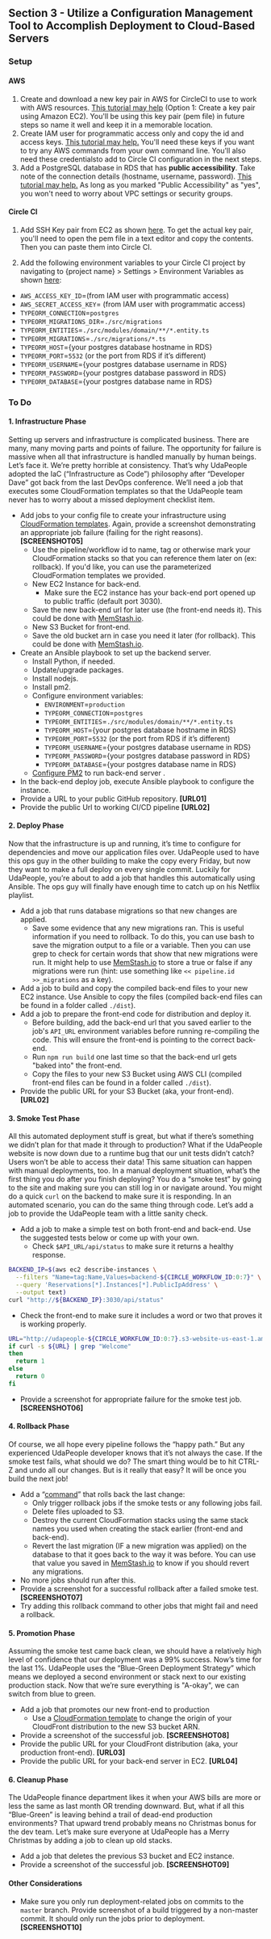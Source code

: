 ## Section 3 - Utilize a Configuration Management Tool to Accomplish Deployment to Cloud-Based Servers

### Setup

#### AWS
1. Create and download a new key pair in AWS for CircleCI to use to work with AWS resources. [This tutorial may help](https://docs.aws.amazon.com/AWSEC2/latest/UserGuide/ec2-key-pairs.html#having-ec2-create-your-key-pair) (Option 1: Create a key pair using Amazon EC2). You'll be using this key pair (pem file) in future steps so name it well and keep it in a memorable location. 
2. Create IAM user for programmatic access only and copy the id and access keys. [This tutorial may help.](https://serverless-stack.com/chapters/create-an-iam-user.html) You'll need these keys if you want to try any AWS commands from your own command line. You'll also need these credentialsto add to Circle CI configuration in the next steps.
3. Add a PostgreSQL database in RDS that has **public accessibility**. Take note of the connection details (hostname, username, password). [This tutorial may help.](https://aws.amazon.com/getting-started/tutorials/create-connect-postgresql-db/) As long as you marked "Public Accessibility" as "yes", you won't need to worry about VPC settings or security groups.

#### Circle CI

1. Add SSH Key pair from EC2 as shown [here](https://circleci.com/docs/2.0/add-ssh-key/). To get the actual key pair, you'll need to open the pem file in a text editor and copy the contents. Then you can paste them into Circle CI.

2. Add the following environment variables to your Circle CI project by navigating to {project name} > Settings > Environment Variables as shown [here](https://circleci.com/docs/2.0/settings/):
  - `AWS_ACCESS_KEY_ID`=(from IAM user with programmatic access)
  - `AWS_SECRET_ACCESS_KEY`= (from IAM user with programmatic access)
  - `TYPEORM_CONNECTION`=`postgres`
  - `TYPEORM_MIGRATIONS_DIR`=`./src/migrations`
  - `TYPEORM_ENTITIES`=`./src/modules/domain/**/*.entity.ts`
  - `TYPEORM_MIGRATIONS`=`./src/migrations/*.ts`
  - `TYPEORM_HOST`={your postgres database hostname in RDS}
  - `TYPEORM_PORT`=`5532` (or the port from RDS if it’s different)
  - `TYPEORM_USERNAME`={your postgres database username in RDS}
  - `TYPEORM_PASSWORD`={your postgres database password in RDS}
  - `TYPEORM_DATABASE`={your postgres database name in RDS}

### To Do

#### 1. Infrastructure Phase

Setting up servers and infrastructure is complicated business. There are many, many moving parts and points of failure. The opportunity for failure is massive when all that infrastructure is handled manually by human beings. Let’s face it. We’re pretty horrible at consistency. That’s why UdaPeople adopted the IaC (“Infrastructure as Code”) philosophy after “Developer Dave” got back from the last DevOps conference. We’ll need a job that executes some CloudFormation templates so that the UdaPeople team never has to worry about a missed deployment checklist item.

- Add jobs to your config file to create your infrastructure using [CloudFormation templates](https://github.com/udacity/cdond-c3-projectstarter/tree/master/.circleci/files). Again, provide a screenshot demonstrating an appropriate job failure (failing for the right reasons). **[SCREENSHOT05]**
  - Use the pipeline/workflow id to name, tag or otherwise mark your CloudFormation stacks so that you can reference them later on (ex: rollback). If you'd like, you can use the parameterized CloudFormation templates we provided. 
  - New EC2 Instance for back-end.
    - Make sure the EC2 instance has your back-end port opened up to public traffic (default port 3030).
  - Save the new back-end url for later use (the front-end needs it). This could be done with [MemStash.io](https://memstash.io).
  - New S3 Bucket for front-end.
  - Save the old bucket arn in case you need it later (for rollback). This could be done with [MemStash.io](https://memstash.io).
- Create an Ansible playbook to set up the backend server.
  - Install Python, if needed.
  - Update/upgrade packages.
  - Install nodejs.
  - Install pm2.
  - Configure environment variables:
    - `ENVIRONMENT`=`production`
    - `TYPEORM_CONNECTION`=`postgres`
    - `TYPEORM_ENTITIES`=`./src/modules/domain/**/*.entity.ts`
    - `TYPEORM_HOST`={your postgres database hostname in RDS}
    - `TYPEORM_PORT`=`5532` (or the port from RDS if it’s different)
    - `TYPEORM_USERNAME`={your postgres database username in RDS}
    - `TYPEORM_PASSWORD`={your postgres database password in RDS}
    - `TYPEORM_DATABASE`={your postgres database name in RDS}
  - [Configure PM2](https://www.digitalocean.com/community/tutorials/how-to-use-pm2-to-setup-a-node-js-production-environment-on-an-ubuntu-vps) to run back-end server .
- In the back-end deploy job, execute Ansible playbook to configure the instance.
- Provide a URL to your public GitHub repository. **[URL01]**
- Provide the public Url to working CI/CD pipeline **[URL02]**

#### 2. Deploy Phase

Now that the infrastructure is up and running, it’s time to configure for dependencies and move our application files over. UdaPeople used to have this ops guy in the other building to make the copy every Friday, but now they want to make a full deploy on every single commit. Luckily for UdaPeople, you’re about to add a job that handles this automatically using Ansible. The ops guy will finally have enough time to catch up on his Netflix playlist.

- Add a job that runs database migrations so that new changes are applied. 
  - Save some evidence that any new migrations ran. This is useful information if you need to rollback. To do this, you can use bash to save the migration output to a file or a variable. Then you can use grep to check for certain words that show that new migrations were run. It might help to use [MemStash.io](https://memstash.io) to store a true or false if any migrations were run (hint: use something like `<< pipeline.id >>_migrations` as a key).
- Add a job to build and copy the compiled back-end files to your new EC2 instance. Use Ansible to copy the files (compiled back-end files can be found in a folder called `./dist`).
- Add a job to prepare the front-end code for distribution and deploy it. 
  - Before building, add the back-end url that you saved earlier to the job's `API_URL` environment variables before running re-compiling the code. This will ensure the front-end is pointing to the correct back-end. 
  - Run `npm run build` one last time so that the back-end url gets "baked into" the front-end. 
  - Copy the files to your new S3 Bucket using AWS CLI (compiled front-end files can be found in a folder called `./dist`).
- Provide the public URL for your S3 Bucket (aka, your front-end). **[URL02]**

#### 3. Smoke Test Phase

All this automated deployment stuff is great, but what if there’s something we didn’t plan for that made it through to production? What if the UdaPeople website is now down due to a runtime bug that our unit tests didn’t catch? Users won’t be able to access their data! This same situation can happen with manual deployments, too. In a manual deployment situation, what’s the first thing you do after you finish deploying? You do a “smoke test” by going to the site and making sure you can still log in or navigate around. You might do a quick `curl` on the backend to make sure it is responding. In an automated scenario, you can do the same thing through code. Let’s add a job to provide the UdaPeople team with a little sanity check.

- Add a job to make a simple test on both front-end and back-end. Use the suggested tests below or come up with your own. 
  - Check `$API_URL/api/status` to make sure it returns a healthy response.
```bash
BACKEND_IP=$(aws ec2 describe-instances \
  --filters "Name=tag:Name,Values=backend-${CIRCLE_WORKFLOW_ID:0:7}" \
  --query 'Reservations[*].Instances[*].PublicIpAddress' \
  --output text)
curl "http://${BACKEND_IP}:3030/api/status"
```
  - Check the front-end to make sure it includes a word or two that proves it is working properly.
```bash
URL="http://udapeople-${CIRCLE_WORKFLOW_ID:0:7}.s3-website-us-east-1.amazonaws.com/#/employees"            
if curl -s ${URL} | grep "Welcome"
then
  return 1
else
  return 0
fi
```
- Provide a screenshot for appropriate failure for the smoke test job. **[SCREENSHOT06]**

#### 4. Rollback Phase

Of course, we all hope every pipeline follows the “happy path.” But any experienced UdaPeople developer knows that it’s not always the case. If the smoke test fails, what should we do? The smart thing would be to hit CTRL-Z and undo all our changes. But is it really that easy? It will be once you build the next job!

- Add a “[command](https://circleci.com/docs/2.0/reusing-config/#authoring-reusable-commands)” that rolls back the last change:
  - Only trigger rollback jobs if the smoke tests or any following jobs fail. 
  - Delete files uploaded to S3.
  - Destroy the current CloudFormation stacks using the same stack names you used when creating the stack earlier (front-end and back-end).
  - Revert the last migration (IF a new migration was applied) on the database to that it goes back to the way it was before. You can use that value you saved in [MemStash.io](https://memstash.io) to know if you should revert any migrations.
- No more jobs should run after this.
- Provide a screenshot for a successful rollback after a failed smoke test. **[SCREENSHOT07]**
- Try adding this rollback command to other jobs that might fail and need a rollback.

#### 5. Promotion Phase

Assuming the smoke test came back clean, we should have a relatively high level of confidence that our deployment was a 99% success. Now’s time for the last 1%. UdaPeople uses the “Blue-Green Deployment Strategy” which means we deployed a second environment or stack next to our existing production stack. Now that we’re sure everything is "A-okay", we can switch from blue to green. 

- Add a job that promotes our new front-end to production
  - Use a [CloudFormation template](https://github.com/udacity/cdond-c3-projectstarter/tree/master/.circleci/files) to change the origin of your CloudFront distribution to the new S3 bucket ARN.
- Provide a screenshot of the successful job. **[SCREENSHOT08]**
- Provide the public URL for your CloudFront distribution (aka, your production front-end). **[URL03]**
- Provide the public URL for your back-end server in EC2. **[URL04]**

#### 6. Cleanup Phase

The UdaPeople finance department likes it when your AWS bills are more or less the same as last month OR trending downward. But, what if all this “Blue-Green” is leaving behind a trail of dead-end production environments? That upward trend probably means no Christmas bonus for the dev team. Let’s make sure everyone at UdaPeople has a Merry Christmas by adding a job to clean up old stacks.

- Add a job that deletes the previous S3 bucket and EC2 instance. 
- Provide a screenshot of the successful job. **[SCREENSHOT09]**

#### Other Considerations

- Make sure you only run deployment-related jobs on commits to the `master` branch. Provide screenshot of a build triggered by a non-master commit. It should only run the jobs prior to deployment. **[SCREENSHOT10]**
